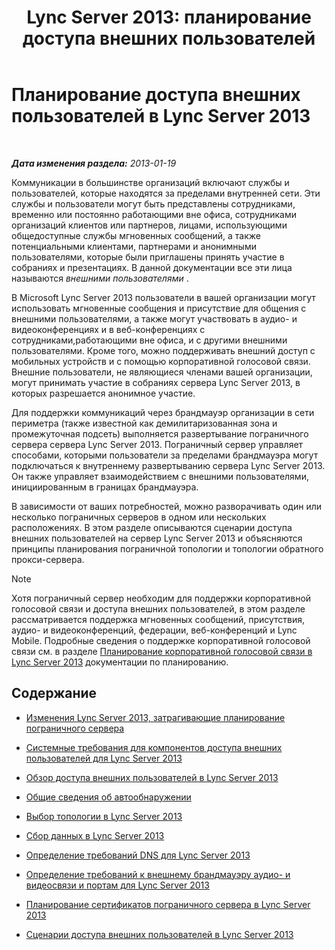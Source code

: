 ﻿---
title: 'Lync Server 2013: планирование доступа внешних пользователей'
TOCTitle: Планирование доступа внешних пользователей
ms:assetid: ea098933-eff5-461e-aba3-e7f128784dc2
ms:mtpsurl: https://technet.microsoft.com/ru-ru/library/Gg399048(v=OCS.15)
ms:contentKeyID: 49311542
ms.date: 05/19/2016
mtps_version: v=OCS.15
ms.translationtype: HT
---

# Планирование доступа внешних пользователей в Lync Server 2013

 

_**Дата изменения раздела:** 2013-01-19_

Коммуникации в большинстве организаций включают службы и пользователей, которые находятся за пределами внутренней сети. Эти службы и пользователи могут быть представлены сотрудниками, временно или постоянно работающими вне офиса, сотрудниками организаций клиентов или партнеров, лицами, использующими общедоступные службы мгновенных сообщений, а также потенциальными клиентами, партнерами и анонимными пользователями, которые были приглашены принять участие в собраниях и презентациях. В данной документации все эти лица называются *внешними пользователями* .

В Microsoft Lync Server 2013 пользователи в вашей организации могут использовать мгновенные сообщения и присутствие для общения с внешними пользователями, а также могут участвовать в аудио- и видеоконференциях и в веб-конференциях с сотрудниками,работающими вне офиса, и с другими внешними пользователями. Кроме того, можно поддерживать внешний доступ с мобильных устройств и с помощью корпоративной голосовой связи. Внешние пользователи, не являющиеся членами вашей организации, могут принимать участие в собраниях сервера Lync Server 2013, в которых разрешается анонимное участие.

Для поддержки коммуникаций через брандмауэр организации в сети периметра (также известной как демилитаризованная зона и промежуточная подсеть) выполняется развертывание пограничного сервера сервера Lync Server 2013. Пограничный сервер управляет способами, которыми пользователи за пределами брандмауэра могут подключаться к внутреннему развертыванию сервера Lync Server 2013. Он также управляет взаимодействием с внешними пользователями, инициированным в границах брандмауэра.

В зависимости от ваших потребностей, можно разворачивать один или несколько пограничных серверов в одном или нескольких расположениях. В этом разделе описываются сценарии доступа внешних пользователей на сервер Lync Server 2013 и объясняются принципы планирования пограничной топологии и топологии обратного прокси-сервера.

> [!NOTE]  
> Хотя пограничный сервер необходим для поддержки корпоративной голосовой связи и доступа внешних пользователей, в этом разделе рассматривается поддержка мгновенных сообщений, присутствия, аудио- и видеоконференций, федерации, веб-конференций и Lync Mobile. Подробные сведения о поддержке корпоративной голосовой связи см. в разделе <a href="lync-server-2013-planning-for-enterprise-voice.md">Планирование корпоративной голосовой связи в Lync Server 2013</a> документации по планированию.

## Содержание

  - [Изменения Lync Server 2013, затрагивающие планирование пограничного сервера](lync-server-2013-changes-in-lync-server-that-affect-edge-server-planning.md)

  - [Системные требования для компонентов доступа внешних пользователей для Lync Server 2013](lync-server-2013-system-requirements-for-external-user-access-components.md)

  - [Обзор доступа внешних пользователей в Lync Server 2013](lync-server-2013-overview-of-external-user-access.md)

  - [Общие сведения об автообнаружении](lync-server-2013-understanding-autodiscover.md)

  - [Выбор топологии в Lync Server 2013](lync-server-2013-choosing-a-topology.md)

  - [Сбор данных в Lync Server 2013](lync-server-2013-data-collection.md)

  - [Определение требований DNS для Lync Server 2013](lync-server-2013-determine-dns-requirements.md)

  - [Определение требований к внешнему брандмауэру аудио- и видеосвязи и портам для Lync Server 2013](lync-server-2013-determine-external-a-v-firewall-and-port-requirements.md)

  - [Планирование сертификатов пограничного сервера в Lync Server 2013](lync-server-2013-plan-for-edge-server-certificates.md)

  - [Сценарии доступа внешних пользователей в Lync Server 2013](lync-server-2013-scenarios-for-external-user-access.md)

